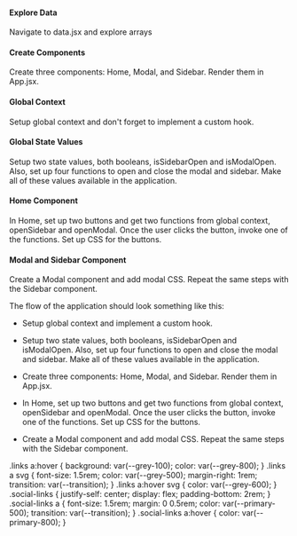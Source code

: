#### Explore Data

Navigate to data.jsx and explore arrays

#### Create Components

Create three components: Home, Modal, and Sidebar. Render them in App.jsx.

#### Global Context

Setup global context and don't forget to implement a custom hook.

#### Global State Values

Setup two state values, both booleans, isSidebarOpen and isModalOpen. Also, set up four functions to open and close the modal and sidebar. Make all of these values available in the application.

#### Home Component

In Home, set up two buttons and get two functions from global context, openSidebar and openModal. Once the user clicks the button, invoke one of the functions. Set up CSS for the buttons.

#### Modal and Sidebar Component

Create a Modal component and add modal CSS. Repeat the same steps with the Sidebar component.

The flow of the application should look something like this:

- Setup global context and implement a custom hook.

- Setup two state values, both booleans, isSidebarOpen and isModalOpen. Also, set up four functions to open and close the modal and sidebar. Make all of these values available in the application.

- Create three components: Home, Modal, and Sidebar. Render them in App.jsx.

- In Home, set up two buttons and get two functions from global context, openSidebar and openModal. Once the user clicks the button, invoke one of the functions. Set up CSS for the buttons.

- Create a Modal component and add modal CSS. Repeat the same steps with the Sidebar component.

.links a:hover {
background: var(--grey-100);
color: var(--grey-800);
}
.links a svg {
font-size: 1.5rem;
color: var(--grey-500);
margin-right: 1rem;
transition: var(--transition);
}
.links a:hover svg {
color: var(--grey-600);
}
.social-links {
justify-self: center;
display: flex;
padding-bottom: 2rem;
}
.social-links a {
font-size: 1.5rem;
margin: 0 0.5rem;
color: var(--primary-500);
transition: var(--transition);
}
.social-links a:hover {
color: var(--primary-800);
}

```

```

